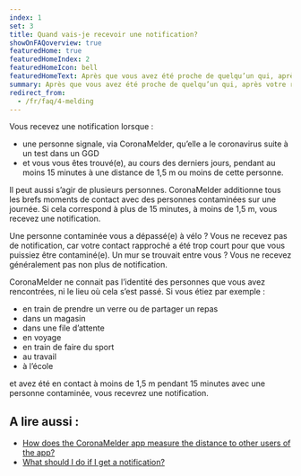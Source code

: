```yaml
---
index: 1
set: 3
title: Quand vais-je recevoir une notification?
showOnFAQoverview: true
featuredHome: true
featuredHomeIndex: 2
featuredHomeIcon: bell
featuredHomeText: Après que vous avez été proche de quelqu’un qui, après votre rencontre, fait le test et a le coronavirus.
summary: Après que vous avez été proche de quelqu’un qui, après votre rencontre, fait le test et a le coronavirus.
redirect_from: 
  - /fr/faq/4-melding
---
```

Vous recevez une notification lorsque :

- une personne signale, via CoronaMelder, qu’elle a le coronavirus suite à un test dans un GGD
- et vous vous êtes trouvé(e), au cours des derniers jours, pendant au moins 15 minutes à une distance de 1,5 m ou moins de cette personne.

Il peut aussi s’agir de plusieurs personnes. CoronaMelder additionne tous les brefs moments de contact avec des personnes contaminées sur une journée. Si cela correspond à plus de 15 minutes, à moins de 1,5 m, vous recevez une notification.

Une personne contaminée vous a dépassé(e) à vélo ? Vous ne recevez pas de notification, car votre contact rapproché a été trop court pour que vous puissiez être contaminé(e). Un mur se trouvait entre vous ? Vous ne recevez généralement pas non plus de notification.

CoronaMelder ne connait pas l’identité des personnes que vous avez rencontrées, ni le lieu où cela s’est passé. Si vous étiez par exemple :

- en train de prendre un verre ou de partager un repas
- dans un magasin
- dans une file d’attente
- en voyage
- en train de faire du sport
- au travail
- à l’école

et avez été en contact à moins de 1,5 m pendant 15 minutes avec une personne contaminée, vous recevrez une notification.

## A lire aussi :

- <a href="/{{page.lang}}/faq/2-1-hoe-meet-coronamelder-de-afstand" lang="en" hreflang="en">How does the CoronaMelder app measure the distance to other users of the app?</a> 
- <a href="/{{page.lang}}/faq/1-5-wat-moet-ik-doen-als-ik-een-melding-krijg" lang="en" hreflang="en">What should I do if I get a notification?</a>

